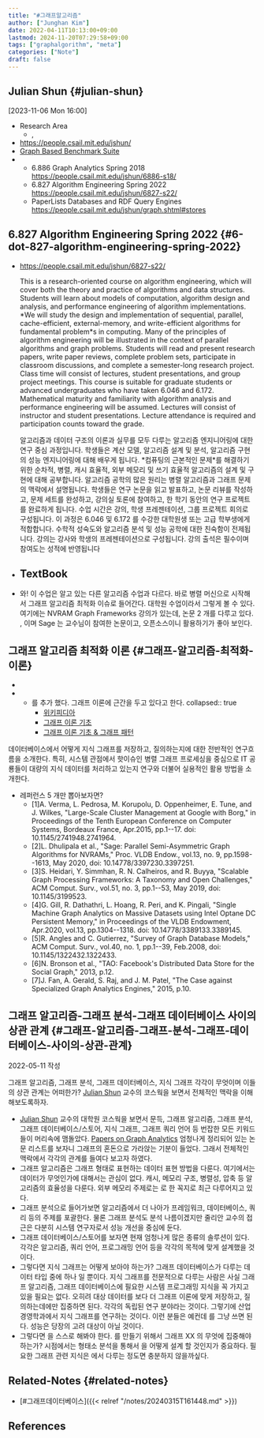 ```yaml
---
title: "#그래프알고리즘"
author: ["Junghan Kim"]
date: 2022-04-11T10:13:00+09:00
lastmod: 2024-11-20T07:29:58+09:00
tags: ["graphalgorithm", "meta"]
categories: ["Note"]
draft: false
---
```


## Julian Shun {#julian-shun}

<span class="timestamp-wrapper"><span class="timestamp">[2023-11-06 Mon 16:00]</span></span>

-   Research Area
    -   ,
-   <https://people.csail.mit.edu/jshun/>
-   [Graph Based Benchmark Suite](https://paralg.github.io/gbbs/)
-   -   6.886 Graph Analytics Spring 2018 <https://people.csail.mit.edu/jshun/6886-s18/>
    -   6.827 Algorithm Engineering Spring 2022 <https://people.csail.mit.edu/jshun/6827-s22/>
    -   PaperLists Databases and RDF Query Engines <https://people.csail.mit.edu/jshun/graph.shtml#stores>


## 6.827 Algorithm Engineering Spring 2022 {#6-dot-827-algorithm-engineering-spring-2022}

-   <https://people.csail.mit.edu/jshun/6827-s22/>

    This is a research-oriented course on algorithm engineering, which will cover both the theory and practice of algorithms and data structures. Students will learn about models of computation, algorithm design and analysis, and performance engineering of algorithm implementations. \*We will study the design and implementation of sequential, parallel, cache-efficient, external-memory, and write-efficient algorithms for fundamental problem\*s in computing. Many of the principles of algorithm engineering will be illustrated in the context of parallel algorithms and graph problems. Students will read and present research papers, write paper reviews, complete problem sets, participate in classroom discussions, and complete a semester-long research project. Class time will consist of lectures, student presentations, and group project meetings. This course is suitable for graduate students or advanced undergraduates who have taken 6.046 and 6.172. Mathematical maturity and familiarity with algorithm analysis and performance engineering will be assumed. Lectures will consist of instructor and student presentations. Lecture attendance is required and participation counts toward the grade.

    알고리즘과 데이터 구조의 이론과 실무를 모두 다루는 알고리즘 엔지니어링에 대한 연구 중심 과정입니다. 학생들은 계산 모델, 알고리즘 설계 및 분석, 알고리즘 구현의 성능 엔지니어링에 대해 배우게 됩니다. \*컴퓨팅의 근본적인 문제\*를 해결하기 위한 순차적, 병렬, 캐시 효율적, 외부 메모리 및 쓰기 효율적 알고리즘의 설계 및 구현에 대해 공부합니다. 알고리즘 공학의 많은 원리는 병렬 알고리즘과 그래프 문제의 맥락에서 설명됩니다. 학생들은 연구 논문을 읽고 발표하고, 논문 리뷰를 작성하고, 문제 세트를 완성하고, 강의실 토론에 참여하고, 한 학기 동안의 연구 프로젝트를 완료하게 됩니다. 수업 시간은 강의, 학생 프레젠테이션, 그룹 프로젝트 회의로 구성됩니다. 이 과정은 6.046 및 6.172 를 수강한 대학원생 또는 고급 학부생에게 적합합니다. 수학적 성숙도와 알고리즘 분석 및 성능 공학에 대한 친숙함이 전제됩니다. 강의는 강사와 학생의 프레젠테이션으로 구성됩니다. 강의 출석은 필수이며 참여도는 성적에 반영됩니다

-   TextBook
    -
-   와! 이 수업은 알고 있는 다른 알고리즘 수업과 다르다. 바로 병렬 머신으로 시작해서 그래프 알고리즘 최적화 이슈로 들어간다. 대학원 수업이라서 그렇게 볼 수 있다. 여기에는 NVRAM Graph Frameworks 강의가 있는데, 논문 2 개를 다루고 있다. , 이며 Sage 는 교수님이 참여한 논문이고, 오픈소스이니 활용하기가 좋아 보인다.


## 그래프 알고리즘 최적화 이론 {#그래프-알고리즘-최적화-이론}

-
-   -   를 추가 했다. 그래프 이론에 근간을 두고 있다고 한다. collapsed:: true
        -   [위키피디아](https://en.wikipedia.org/wiki/Graph_theory)
        -   [그래프 이론 기초](https://datascienceschool.net/03%20machine%20learning/17.01%20%EA%B7%B8%EB%9E%98%ED%94%84%20%EC%9D%B4%EB%A1%A0%20%EA%B8%B0%EC%B4%88.html)
        -   [그래프 이론 기초 &amp; 그래프 패턴](https://velog.io/@babydeveloper/%EA%B7%B8%EB%9E%98%ED%94%84-%EC%9D%B4%EB%A1%A0-%EA%B8%B0%EC%B4%88-%EA%B7%B8%EB%9E%98%ED%94%84-%ED%8C%A8%ED%84%B4)

데이터베이스에서 어떻게 지식 그래프를 저장하고, 질의하는지에 대한 전반적인 연구흐름을 소개한다. 특히, 시스템 관점에서 핫이슈인 병렬 그래프 프로세싱을 중심으로 IT 공룡들이 대량의 지식 데이터를 처리하고 있는지 연구와 더불어 실용적인 활용 방법을 소개한다.

-   레퍼런스 5 개만 뽑아보자면?
    -   [1]A. Verma, L. Pedrosa, M. Korupolu, D. Oppenheimer, E. Tune, and J. Wilkes, "Large-Scale Cluster Management at Google with Borg," in Proceedings of the Tenth European Conference on Computer Systems, Bordeaux France, Apr.2015, pp.1--17. doi: 10.1145/2741948.2741964.
    -   [2]L. Dhulipala et al., "Sage: Parallel Semi-Asymmetric Graph Algorithms for NVRAMs," Proc. VLDB Endow., vol.13, no. 9, pp.1598--1613, May 2020, doi: 10.14778/3397230.3397251.
    -   [3]S. Heidari, Y. Simmhan, R. N. Calheiros, and R. Buyya, "Scalable Graph Processing Frameworks: A Taxonomy and Open Challenges," ACM Comput. Surv., vol.51, no. 3, pp.1--53, May 2019, doi: 10.1145/3199523.
    -   [4]G. Gill, R. Dathathri, L. Hoang, R. Peri, and K. Pingali, "Single Machine Graph Analytics on Massive Datasets using Intel Optane DC Persistent Memory," in Proceedings of the VLDB Endowment, Apr.2020, vol.13, pp.1304--1318. doi: 10.14778/3389133.3389145.
    -   [5]R. Angles and C. Gutierrez, "Survey of Graph Database Models," ACM Comput. Surv., vol.40, no. 1, pp.1--39, Feb.2008, doi: 10.1145/1322432.1322433.
    -   [6]N. Bronson et al., "TAO: Facebook's Distributed Data Store for the Social Graph," 2013, p.12.
    -   [7]J. Fan, A. Gerald, S. Raj, and J. M. Patel, "The Case against Specialized Graph Analytics Engines," 2015, p.10.


## 그래프 알고리즘-그래프 분석-그래프 데이터베이스 사이의 상관 관계 {#그래프-알고리즘-그래프-분석-그래프-데이터베이스-사이의-상관-관계}

2022-05-11 작성

그래프 알고리즘, 그래프 분석, 그래프 데이터베이스, 지식 그래프 각각이 무엇이며 이들의 상관 관계는 어떠한가? [Julian Shun](#julian-shun) 교수의 코스웍을 보면서 전체적인 맥락을 이해해보도록하자.

-   [Julian Shun](#julian-shun) 교수의 대학원 코스웍을 보면서 문득, 그래프 알고리즘, 그래프 분석, 그래프 데이터베이스/스토어, 지식 그래프, 그래프 쿼리 언어 등 번잡한 모든 키워드들이 머리속에 맴돌았다. [Papers on Graph Analytics](https://people.csail.mit.edu/jshun/graph.shtml#stores) 엄청나게 정리되어 있는 논문 리스트를 보자니 그래프의 혼돈으로 가라앉는 기분이 들었다. 그래서 전체적인 맥락에서 각각의 관계를 들여다 보고자 하였다.
-   그래프 알고리즘은 그래프 형태로 표현하는 데이터 표현 방법을 다룬다. 여기에서는 데이터가 무엇인가에 대해서는 관심이 없다. 캐시, 메모리 구조, 병렬성, 압축 등 알고리즘의 효율성을 다룬다. 외부 메모리 주제로는 로 한 꼭지로 최근 다루어지고 있다.
-   그래프 분석으로 들어가보면 알고리즘에서 더 나아가 프레임워크, 데이터베이스, 쿼리 등의 주제를 포괄한다. 물론 그래프 분석도 분석 나름이겠지만 줄리안 교수의 접근은 다분히 시스템 연구자로서 성능 개선을 중심에 둔다.
-   그래프 데이터베이스/스토어를 보자면 현재 엄청나게 많은 종류의 솔루션이 있다. 각각은 알고리즘, 쿼리 언어, 프로그래밍 언어 등을 각각의 목적에 맞게 설계했을 것이다.
-   그렇다면 지식 그래프는 어떻게 보아야 하는가? 그래프 데이터베이스가 다루는 데이터 타입 중에 하나 일 뿐이다. 지식 그래프를 전문적으로 다루는 사람은 사실 그래프 알고리즘, 그래프 데이터베이스에 필요한 시스템 프로그래밍 지식을 꼭 가지고 있을 필요는 없다. 오히려 대상 데이터를 보다 더 그래프 이론에 맞게 저장하고, 질의하는데에만 집중하면 된다. 각각의 독립된 연구 분야라는 것이다. 그렇기에 산업경영학과에서 지식 그래프를 연구하는 것이다. 이런 분들은 예컨데 를 그냥 쓰면 된다. 성능은 당장의 고려 대상이 아닐 것이다.
-   그렇다면 을 스스로 해봐야 한다. 를 만들기 위해서 그래프 XX 의 무엇에 집중해야 하는가? 시점에서는 형태소 분석을 통해서 을 어떻게 설계 할 것인지가 중요하다. 필요한 그래프 관련 지식은 에서 다루는 정도면 충분하지 않을까싶다.


## Related-Notes {#related-notes}

-   [#그래프데이터베이스]({{< relref "/notes/20240315T161448.md" >}})

## References

<style>.csl-entry{text-indent: -1.5em; margin-left: 1.5em;}</style><div class="csl-bib-body">
</div>

